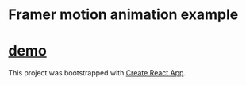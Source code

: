 # Framer motion animation example


# [demo]()

This project was bootstrapped with [Create React App](https://github.com/facebook/create-react-app).



